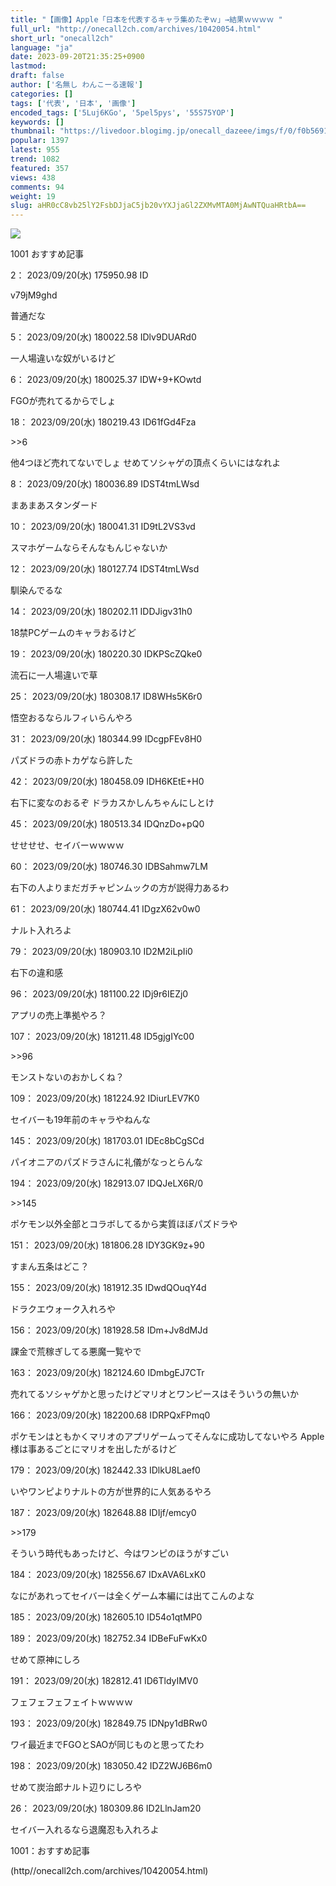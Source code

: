 ```yaml
---
title: "【画像】Apple「日本を代表するキャラ集めたぞｗ」→結果ｗｗｗｗ "
full_url: "http://onecall2ch.com/archives/10420054.html"
short_url: "onecall2ch"
language: "ja"
date: 2023-09-20T21:35:25+0900
lastmod: 
draft: false
author: ['名無し わんこーる速報']
categories: []
tags: ['代表', '日本', '画像']
encoded_tags: ['5Luj6KGo', '5pel5pys', '55S75YOP']
keywords: []
thumbnail: "https://livedoor.blogimg.jp/onecall_dazeee/imgs/f/0/f0b5691b-s.jpg"
popular: 1397
latest: 955
trend: 1082
featured: 357
views: 438
comments: 94
weight: 19
slug: aHR0cC8vb25lY2FsbDJjaC5jb20vYXJjaGl2ZXMvMTA0MjAwNTQuaHRtbA==
---
```


![](https://livedoor.blogimg.jp/onecall_dazeee/imgs/f/0/f0b5691b-s.jpg)

<div> <p class='name2'> 1001 おすすめ記事</p> <p class='name2'>2： 2023/09/20(水) 175950.98 ID<p>v79jM9ghd</p></p><p class='onecall'> 普通だな </p> <p class='name2'>5： 2023/09/20(水) 180022.58 IDlv9DUARd0</p><p class='onecall'> 一人場違いな奴がいるけど </p> <p class='name2'>6： 2023/09/20(水) 180025.37 IDW+9+KOwtd</p><p class='onecall'> FGOが売れてるからでしょ </p> <p class='name2'>18： 2023/09/20(水) 180219.43 ID61fGd4Fza</p><p class='onecall'> <p class='anchor'>>>6</p> 他4つほど売れてないでしょ せめてソシャゲの頂点くらいにはなれよ </p> <p class='name2'>8： 2023/09/20(水) 180036.89 IDST4tmLWsd</p><p class='onecall'><p> まあまあスタンダード </p></p> <p class='name2'>10： 2023/09/20(水) 180041.31 ID9tL2VS3vd</p><p class='onecall'> スマホゲームならそんなもんじゃないか </p> <p class='name2'>12： 2023/09/20(水) 180127.74 IDST4tmLWsd</p><p class='onecall'> 馴染んでるな </p> <p class='name2'>14： 2023/09/20(水) 180202.11 IDDJigv31h0</p><p class='onecall'><p> 18禁PCゲームのキャラおるけど </p></p> <p class='name2'>19： 2023/09/20(水) 180220.30 IDKPScZQke0</p><p class='onecall'> 流石に一人場違いで草 </p> <p class='name2'>25： 2023/09/20(水) 180308.17 ID8WHs5K6r0</p><p class='onecall'> 悟空おるならルフィいらんやろ </p> <p class='name2'>31： 2023/09/20(水) 180344.99 IDcgpFEv8H0</p><p class='onecall'> パズドラの赤トカゲなら許した </p> <p class='name2'>42： 2023/09/20(水) 180458.09 IDH6KEtE+H0</p><p class='onecall'> 右下に変なのおるぞ ドラカスかしんちゃんにしとけ </p> <p class='name2'>45： 2023/09/20(水) 180513.34 IDQnzDo+pQ0</p><p class='onecall'> せせせせ、セイバーｗｗｗｗ </p> <p class='name2'>60： 2023/09/20(水) 180746.30 IDBSahmw7LM</p><p class='onecall'><p> 右下の人よりまだガチャピンムックの方が説得力あるわ </p></p> <p class='name2'>61： 2023/09/20(水) 180744.41 IDgzX62v0w0</p><p class='onecall'> ナルト入れろよ </p> <p class='name2'>79： 2023/09/20(水) 180903.10 ID2M2iLpIi0</p><p class='onecall'> 右下の違和感 </p> <p class='name2'>96： 2023/09/20(水) 181100.22 IDj9r6IEZj0</p><p class='onecall'> アプリの売上準拠やろ？ </p> <p class='name2'>107： 2023/09/20(水) 181211.48 ID5gjgIYc00</p><p class='onecall'> <p class='anchor'>>>96</p> モンストないのおかしくね？ </p> <p class='name2'>109： 2023/09/20(水) 181224.92 IDiurLEV7K0</p><p class='onecall'> セイバーも19年前のキャラやねんな </p> <p class='name2'>145： 2023/09/20(水) 181703.01 IDEc8bCgSCd</p><p class='onecall'> パイオニアのパズドラさんに礼儀がなっとらんな </p> <p class='name2'>194： 2023/09/20(水) 182913.07 IDQJeLX6R/0</p><p class='onecall'> <p class='anchor'>>>145</p> ポケモン以外全部とコラボしてるから実質ほぼパズドラや </p> <p class='name2'>151： 2023/09/20(水) 181806.28 IDY3GK9z+90</p><p class='onecall'> すまん五条はどこ？ </p> <p class='name2'>155： 2023/09/20(水) 181912.35 IDwdQOuqY4d</p><p class='onecall'> ドラクエウォーク入れろや </p> <p class='name2'>156： 2023/09/20(水) 181928.58 IDm+Jv8dMJd</p><p class='onecall'><p> 課金で荒稼ぎしてる悪魔一覧やで </p></p> <p class='name2'>163： 2023/09/20(水) 182124.60 IDmbgEJ7CTr</p><p class='onecall'> 売れてるソシャゲかと思ったけどマリオとワンピースはそういうの無いか </p> <p class='name2'>166： 2023/09/20(水) 182200.68 IDRPQxFPmq0</p><p class='onecall'> ポケモンはともかくマリオのアプリゲームってそんなに成功してないやろ Apple様は事あるごとにマリオを出したがるけど </p> <p class='name2'>179： 2023/09/20(水) 182442.33 IDlkU8Laef0</p><p class='onecall'> いやワンピよりナルトの方が世界的に人気あるやろ </p> <p class='name2'>187： 2023/09/20(水) 182648.88 IDIjf/emcy0</p><p class='onecall'> <p class='anchor'>>>179</p> そういう時代もあったけど、今はワンピのほうがすごい </p> <p class='name2'>184： 2023/09/20(水) 182556.67 IDxAVA6LxK0</p><p class='onecall'> なにがあれってセイバーは全くゲーム本編には出てこんのよな </p> <p class='name2'>185： 2023/09/20(水) 182605.10 ID54o1qtMP0</p><p class='name2'>189： 2023/09/20(水) 182752.34 IDBeFuFwKx0</p><p class='onecall'> せめて原神にしろ </p> <p class='name2'>191： 2023/09/20(水) 182812.41 ID6TldyIMV0</p><p class='onecall'> フェフェフェフェイトｗｗｗｗ </p> <p class='name2'>193： 2023/09/20(水) 182849.75 IDNpy1dBRw0</p><p class='onecall'> ワイ最近までFGOとSAOが同じものと思ってたわ </p> <p class='name2'>198： 2023/09/20(水) 183050.42 IDZ2WJ6B6m0</p><p class='onecall'> せめて炭治郎ナルト辺りにしろや </p> <p class='name2'>26： 2023/09/20(水) 180309.86 ID2LlnJam20</p><p class='onecall'><p> セイバー入れるなら退魔忍も入れろよ </p></p> <p class='name2'>1001：おすすめ記事</p> </div>

(http//onecall2ch.com/archives/10420054.html)
